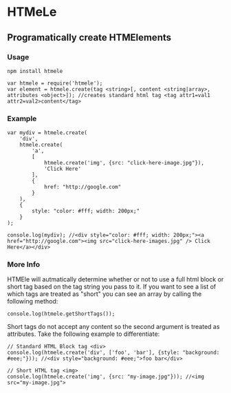 # HTMeLe
## Programatically create HTMElements

### Usage
```
npm install htmele
```

```
var htmele = require('htmele');
var element = htmele.create(tag <string>[, content <string|array>, attributes <object>]); //creates standard html tag <tag attr1=val1 attr2=val2>content</tag>
```

### Example

```
var mydiv = htmele.create(
	'div',
	htmele.create(
		'a',
		[
			htmele.create('img', {src: "click-here-image.jpg"}),
			'Click Here'
		],
		{
			href: "http://google.com"
		}
	),
	{
		style: "color: #fff; width: 200px;"
	}
);

console.log(mydiv); //<div style="color: #fff; width: 200px;"><a href="http://google.com"><img src="click-here-images.jpg" /> Click Here</a></div>
```

### More Info

HTMEle will autmatically determine whether or not to use a full html block or short tag based on the tag string you pass to it.
If you want to see a list of which tags are treated as "short" you can see an array by calling the following method:

```
console.log(htmele.getShortTags());
```

Short tags do not accept any content so the second argument is treated as attributes. Take the following example to differentiate:

```
// Standard HTML Block tag <div>
console.log(htmele.create('div', ['foo', 'bar'], {style: "background: #eee;"})); //<div style="background: #eee;">foo bar</div>

// Short HTML tag <img>
console.log(htmele.create('img', {src: "my-image.jpg"})); //<img src="my-image.jpg">
```

